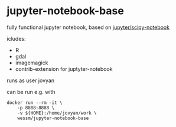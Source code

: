 # jupyter-notebook-base

fully functional jupyter notebook, based on [jupyter/scipy-notebook](https://hub.docker.com/r/jupyter/scipy-notebook/)


icludes:

* R
* gdal
* imagemagick
* contrib-extension for juptyter-notebook

runs as user jovyan

can be run e.g. with

```
docker run --rm -it \
    -p 8888:8888 \
    -v ${HOME}:/home/jovyan/work \
    wessm/jupyter-notebook-base
```
